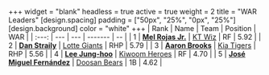 +++
widget = "blank"
headless = true
active = true
weight = 2
title = "WAR Leaders"
[design.spacing]
padding = ["50px", "25%", "0px", "25%"]
[design.background]
color = "white"
+++
| Rank | Name | Team | Position | WAR |
| :---: | --- | --- | ------- | -- |
| 1 | [**Mel Rojas Jr.**](/players/11380) | [KT Wiz](/teams/KTWiz) | RF | 5.92 |
| 2 | [**Dan Straily**](/players/13648) | [Lotte Giants](/teams/LotteGiants) | RHP | 5.79 |
| 3 | [**Aaron Brooks**](/players/13760) | [Kia Tigers](/teams/KiaTigers) | RHP | 5.56 |
| 4 | [**Lee Jung-hoo**](/players/10673) | [Kiwoom Heroes](/teams/KiwoomHeroes) | RF | 4.70 |
| 5 | [**José Miguel Fernández**](/players/12514) | [Doosan Bears](/teams/DoosanBears) | 1B | 4.62 |
